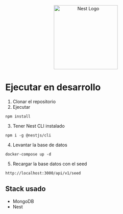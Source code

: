 <p align="center">
  <a href="http://nestjs.com/" target="blank"><img src="https://nestjs.com/img/logo-small.svg" width="200" alt="Nest Logo" /></a>
</p>


# Ejecutar en desarrollo
1. Clonar el repositorio
2. Ejecutar
```
npm install
```
3. Tener Nest CLI instalado
```
npm i -g @nestjs/cli
```
4. Levantar la base de datos
```
docker-compose up -d
```
5. Recargar la base datos con el seed
```
http://localhost:3000/api/v1/seed
```

## Stack usado
* MongoDB
* Nest


